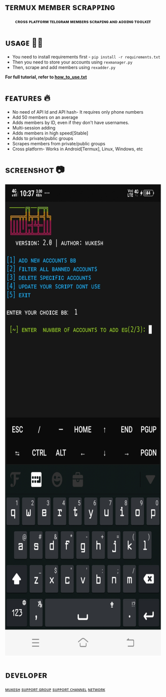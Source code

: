 #  ᴛᴇʀᴍᴜx ᴍᴇᴍʙᴇʀ sᴄʀᴀᴘᴘɪɴɢ 
<p align='center'><b>ᴄʀᴏss ᴘʟᴀᴛғᴏʀᴍ ᴛᴇʟᴇɢʀᴀᴍ ᴍᴇᴍʙᴇʀs sᴄʀᴀᴘɪɴɢ ᴀɴᴅ ᴀᴅᴅɪɴɢ ᴛᴏᴏʟᴋɪᴛ</b></p>

# ᴜsᴀɢᴇ 👨‍🔧

* You need to install requirements first - `pip install -r requirements.txt`
* Then you need to store your accounts using `rexmanager.py`
* Then, scrape and add members using `rexadder.py`

<b> For full tutorial, refer to <a href='https://github.com/Itz-mst-boy/termux/blob/main/how_to_use.txt'>how_to_use.txt</a> </b>

# ғᴇᴀᴛᴜʀᴇs  🔥

* No need of API Id and API hash- It requires only phone numbers
* Add 50 members on an average
* Adds members by ID, even if they don't have usernames.
* Multi-session adding 
* Adds members in high speed[Stable]
* Adds to private/public groups
* Scrapes members from private/public groups
* Cross platform- Works in Android[Termux], Linux, Windows, etc

# sᴄʀᴇᴇɴsʜᴏᴛ 📷
<p align='center'><img src='https://github.com/Itz-mst-boy/termux/blob/main/Screenshot_20220525_103736.jpg' width='720' height='1520'></p>

# ᴅᴇᴠᴇʟᴏᴘᴇʀ
[ᴍᴜᴋᴇsʜ](https://t.me/itz_mst_boy)
[sᴜᴘᴘᴏʀᴛ ɢʀᴏᴜᴘ](https://t.me/worldwide_friend_zone)
[sᴜᴘᴘᴏʀᴛ ᴄʜᴀɴɴᴇʟ](https://t.me/mr_sukkun)
[ɴᴇᴛᴡᴏʀᴋ](https/t.me/mastermind_network_official)
